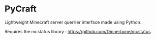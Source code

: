 # PyCraft
Lightweight Minecraft server querrier interface made using Python.

Requires the mcstatus library : https://github.com/Dinnerbone/mcstatus
